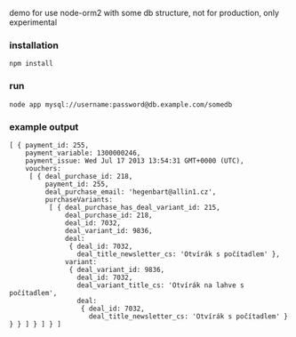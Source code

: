 demo for use node-orm2 with some db structure, not for production, only experimental

### installation
	npm install

### run
	node app mysql://username:password@db.example.com/somedb


### example output
```
[ { payment_id: 255,
    payment_variable: 1300000246,
    payment_issue: Wed Jul 17 2013 13:54:31 GMT+0000 (UTC),
    vouchers: 
     [ { deal_purchase_id: 218,
         payment_id: 255,
         deal_purchase_email: 'hegenbart@allin1.cz',
         purchaseVariants: 
          [ { deal_purchase_has_deal_variant_id: 215,
              deal_purchase_id: 218,
              deal_id: 7032,
              deal_variant_id: 9836,
              deal: 
               { deal_id: 7032,
                 deal_title_newsletter_cs: 'Otvírák s počítadlem' },
              variant: 
               { deal_variant_id: 9836,
                 deal_id: 7032,
                 deal_variant_title_cs: 'Otvírák na lahve s počítadlem',
                 deal: 
                  { deal_id: 7032,
                    deal_title_newsletter_cs: 'Otvírák s počítadlem' } } } ] } ] } ]
```
